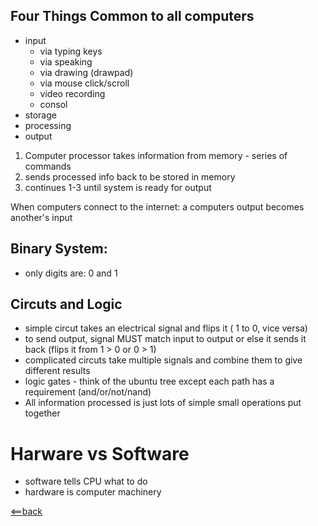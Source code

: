 ## Four Things Common to all computers
- input
  - via typing keys
  - via speaking
  - via drawing (drawpad)
  - via mouse click/scroll
  - video recording
  - consol 
- storage 
- processing
- output

1. Computer processor takes information from memory - series of commands
2. sends processed info back to be stored in memory
3. continues 1-3 until system is ready for output

When computers connect to the internet:
a computers output becomes another's input 

## Binary System:
- only digits are: 0 and 1

## Circuts and Logic
- simple circut takes an electrical signal and flips it ( 1 to 0, vice versa)
- to send output, signal MUST match input to output or else it sends it back (flips it from 1 > 0 or 0 > 1)
- complicated circuts take multiple signals and combine them to give different results
- logic gates - think of the ubuntu tree except each path has a requirement (and/or/not/nand) 
- All information processed is just lots of simple small operations put together 

# Harware vs Software
- software tells CPU what to do 
- hardware is computer machinery

[<==back](README.md) 
